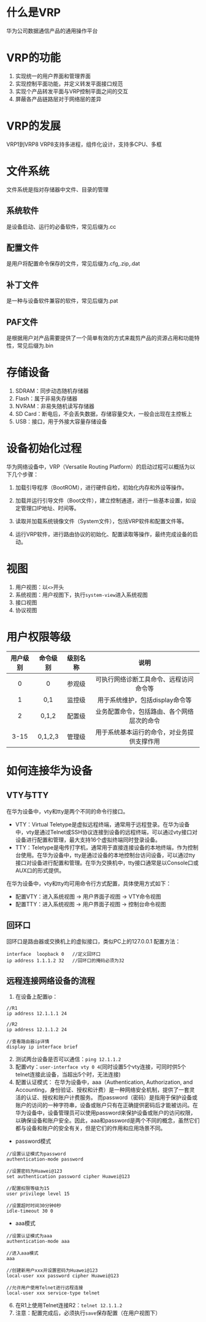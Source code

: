 # 什么是VRP
华为公司数据通信产品的通用操作平台
# VRP的功能
1. 实现统一的用户界面和管理界面
2. 实现控制平面功能，并定义转发平面接口规范
3. 实现个产品转发平面与VRP控制平面之间的交互
4. 屏蔽各产品链路层对于网络层的差异
# VRP的发展
VRP1到VRP8
VRP8支持多进程，组件化设计，支持多CPU、多框
# 文件系统
文件系统是指对存储器中文件、目录的管理
## 系统软件
是设备启动、运行的必备软件，常见后缀为.cc
## 配置文件
是用户将配置命令保存的文件，常见后缀为.cfg,.zip,.dat
## 补丁文件
是一种与设备软件兼容的软件，常见后缀为.pat
## PAF文件
是根据用户对产品需要提供了一个简单有效的方式来裁剪产品的资源占用和功能特性，常见后缀为.bin
# 存储设备
1. SDRAM：同步动态随机存储器
2. Flash：属于非易失存储器
3. NVRAM：非易失随机读写存储器
4. SD Card：断电后，不会丢失数据，存储容量交大，一般会出现在主控板上
5. USB：接口，用于外接大容量存储设备
# 设备初始化过程
华为网络设备中，VRP（Versatile Routing Platform）的启动过程可以概括为以下几个步骤：

1. 加载引导程序（BootROM），进行硬件自检，初始化内存和外设等操作。

2. 加载并运行引导文件（Boot文件），建立控制通道，进行一些基本设置，如设定管理口IP地址、时间等。

3. 读取并加载系统镜像文件（System文件），包括VRP软件和配置文件等。

4. 运行VRP软件，进行路由协议的初始化、配置读取等操作，最终完成设备的启动。

# 视图
1. 用户视图：以`<>`开头
2. 系统视图：用户视图下，执行`system-view`进入系统视图
3. 接口视图
4. 协议视图
# 用户权限等级

用户级别|命令级别|级别名称|说明
:-----:|:-----:|:-----:|:-----:
0|0|参观级|可执行网络诊断工具命令、远程访问命令等
1|0,1|监控级|用于系统维护，包括display命令等
2|0,1,2|配置级|业务配置命令，包括路由、各个网络层次的命令
3-15|0,1,2,3|管理级|用于系统基本运行的命令，对业务提供支撑作用
# 如何连接华为设备
## VTY与TTY
在华为设备中，vty和tty是两个不同的命令行接口。

* VTY：Virtual Teletype是虚拟远程终端，通常用于远程登录。在华为设备中，vty是通过Telnet或SSH协议连接到设备的远程终端，可以通过vty接口对设备进行配置和管理，最大支持16个虚拟终端同时登录设备。
* TTY：Teletype是电传打字机，通常用于直接连接设备的本地终端，作为控制台使用。在华为设备中，tty是通过设备的本地控制台访问设备，可以通过tty接口对设备进行配置和管理。在华为交换机中，tty接口通常是以Console口或AUX口的形式提供。
  
在华为设备中，vty和tty均可用命令行方式配置，具体使用方式如下：

* 配置VTY：进入系统视图 -> 用户界面子视图 -> VTY命令视图
* 配置TTY：进入系统视图 -> 用户界面子视图 -> 控制台命令视图

## 回环口
回环口是路由器或交换机上的虚拟接口，类似PC上的127.0.0.1
配置方法：
```
interface  loopback 0   //定义回环口
ip address 1.1.1.2 32   //回环口的掩码必须为32
```

## 远程连接网络设备的流程
1. 在设备上配置ip：

```
//R1
ip address 12.1.1.1 24

//R2
ip address 12.1.1.2 24

//查看路由器ip详情
display ip interface brief
```
2. 测试两台设备是否可以通信：`ping 12.1.1.2`
3. 配置vty：`user-interface vty 0 4`(同时设置5个vty连接，可同时供5个telnet连接此设备，当超出5个时，无法连接)
4. 配置认证模式：
在华为设备中，aaa（Authentication, Authorization, and Accounting，身份验证、授权和计费）是一种网络安全机制，提供了一套灵活的认证、授权和账户计费服务。
而password（密码）是指用于保护设备或账户的访问的一种字符串，设备或账户只有在正确提供密码后才能被访问。在华为设备中，设备管理员可以使用password来保护设备或账户的访问权限，以确保设备和账户安全。因此，aaa和password是两个不同的概念，虽然它们都与设备和账户的安全有关，但是它们的作用和应用场景不同。

* password模式
```
//设置认证模式为password
authentication-mode password

//设置密码为Huawei@123
set authentication password cipher Huawei@123

//配置权限等级为15
user privilege level 15

//设置超时时间30分钟0秒
idle-timeout 30 0
```

* aaa模式
```
//设置认证模式为aaa
authentication-mode aaa

//进入aaa模式
aaa

//创建新用户xxx并设置密码为Huawei@123
local-user xxx password cipher Huawei@123

//允许用户使用Telnet进行远程连接
local-user xxx service-type telnet
```
6. 在R1上使用Telnet连接R2：`telnet 12.1.1.2`
7. 注意：配置完成后，必须执行`save`保存配置（在用户视图下）